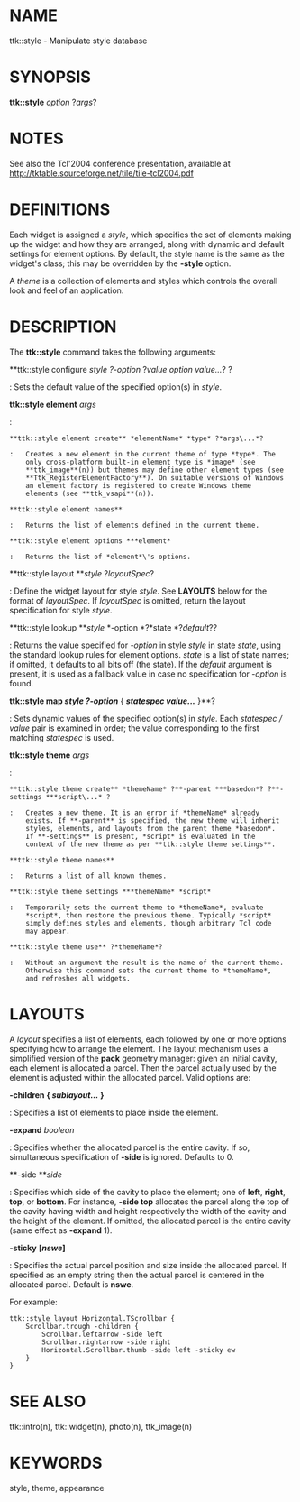 # NAME

ttk::style - Manipulate style database

# SYNOPSIS

**ttk::style** *option* ?*args*?

# NOTES

See also the Tcl\'2004 conference presentation, available at
http://tktable.sourceforge.net/tile/tile-tcl2004.pdf

# DEFINITIONS

Each widget is assigned a *style*, which specifies the set of elements
making up the widget and how they are arranged, along with dynamic and
default settings for element options. By default, the style name is the
same as the widget\'s class; this may be overridden by the **-style**
option.

A *theme* is a collection of elements and styles which controls the
overall look and feel of an application.

# DESCRIPTION

The **ttk::style** command takes the following arguments:

**ttk::style configure ***style* ?*-option* ?*value option value\...*? ?

:   Sets the default value of the specified option(s) in *style*.

**ttk::style element** *args*

:   

    **ttk::style element create** *elementName* *type* ?*args\...*?

    :   Creates a new element in the current theme of type *type*. The
        only cross-platform built-in element type is *image* (see
        **ttk_image**(n)) but themes may define other element types (see
        **Ttk_RegisterElementFactory**). On suitable versions of Windows
        an element factory is registered to create Windows theme
        elements (see **ttk_vsapi**(n)).

    **ttk::style element names**

    :   Returns the list of elements defined in the current theme.

    **ttk::style element options ***element*

    :   Returns the list of *element*\'s options.

**ttk::style layout ***style* ?*layoutSpec*?

:   Define the widget layout for style *style*. See **LAYOUTS** below
    for the format of *layoutSpec*. If *layoutSpec* is omitted, return
    the layout specification for style *style*.

**ttk::style lookup ***style* *-option *?*state *?*default*??

:   Returns the value specified for *-option* in style *style* in state
    *state*, using the standard lookup rules for element options.
    *state* is a list of state names; if omitted, it defaults to all
    bits off (the state). If the *default* argument is present, it is
    used as a fallback value in case no specification for *-option* is
    found.

**ttk::style map ***style* ?*-option*** { ***statespec value\...*** }**?

:   Sets dynamic values of the specified option(s) in *style*. Each
    *statespec / value* pair is examined in order; the value
    corresponding to the first matching *statespec* is used.

**ttk::style theme** *args*

:   

    **ttk::style theme create** *themeName* ?**-parent ***basedon*? ?**-settings ***script\...* ?

    :   Creates a new theme. It is an error if *themeName* already
        exists. If **-parent** is specified, the new theme will inherit
        styles, elements, and layouts from the parent theme *basedon*.
        If **-settings** is present, *script* is evaluated in the
        context of the new theme as per **ttk::style theme settings**.

    **ttk::style theme names**

    :   Returns a list of all known themes.

    **ttk::style theme settings ***themeName* *script*

    :   Temporarily sets the current theme to *themeName*, evaluate
        *script*, then restore the previous theme. Typically *script*
        simply defines styles and elements, though arbitrary Tcl code
        may appear.

    **ttk::style theme use** ?*themeName*?

    :   Without an argument the result is the name of the current theme.
        Otherwise this command sets the current theme to *themeName*,
        and refreshes all widgets.

# LAYOUTS

A *layout* specifies a list of elements, each followed by one or more
options specifying how to arrange the element. The layout mechanism uses
a simplified version of the **pack** geometry manager: given an initial
cavity, each element is allocated a parcel. Then the parcel actually
used by the element is adjusted within the allocated parcel. Valid
options are:

**-children { ***sublayout\...*** }**

:   Specifies a list of elements to place inside the element.

**-expand** *boolean*

:   Specifies whether the allocated parcel is the entire cavity. If so,
    simultaneous specification of **-side** is ignored. Defaults to 0.

**-side ***side*

:   Specifies which side of the cavity to place the element; one of
    **left**, **right**, **top**, or **bottom**. For instance, **-side
    top** allocates the parcel along the top of the cavity having width
    and height respectively the width of the cavity and the height of
    the element. If omitted, the allocated parcel is the entire cavity
    (same effect as **-expand** 1).

**-sticky** **\[***nswe***\]**

:   Specifies the actual parcel position and size inside the allocated
    parcel. If specified as an empty string then the actual parcel is
    centered in the allocated parcel. Default is **nswe**.

For example:

    ttk::style layout Horizontal.TScrollbar {
        Scrollbar.trough -children {
            Scrollbar.leftarrow -side left
            Scrollbar.rightarrow -side right
            Horizontal.Scrollbar.thumb -side left -sticky ew
        }
    }

# SEE ALSO

ttk::intro(n), ttk::widget(n), photo(n), ttk_image(n)

# KEYWORDS

style, theme, appearance
